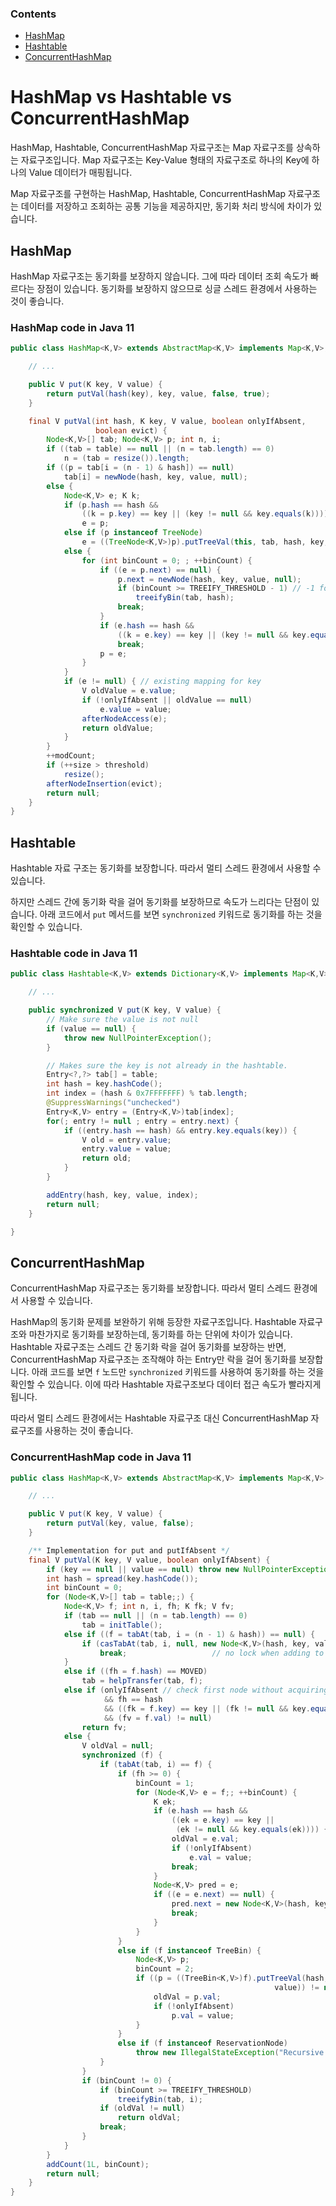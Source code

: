 ### Contents

- [HashMap](#hashmap)
- [Hashtable](#hashtable)
- [ConcurrentHashMap](#concurrenthashmap)

# HashMap vs Hashtable vs ConcurrentHashMap

HashMap, Hashtable, ConcurrentHashMap 자료구조는 Map 자료구조를 상속하는 자료구조입니다. Map 자료구조는 Key-Value 형태의 자료구조로 하나의 Key에 하나의 Value 데이터가 매핑됩니다.

Map 자료구조를 구현하는 HashMap, Hashtable, ConcurrentHashMap 자료구조는 데이터를 저장하고 조회하는 공통 기능을 제공하지만, 동기화 처리 방식에 차이가 있습니다.

## HashMap

HashMap 자료구조는 동기화를 보장하지 않습니다. 그에 따라 데이터 조회 속도가 빠르다는 장점이 있습니다. 동기화를 보장하지 않으므로 싱글 스레드 환경에서 사용하는 것이 좋습니다.

### HashMap code in Java 11

```java
public class HashMap<K,V> extends AbstractMap<K,V> implements Map<K,V>, Cloneable Serializable {

    // ...

    public V put(K key, V value) {
        return putVal(hash(key), key, value, false, true);
    }

    final V putVal(int hash, K key, V value, boolean onlyIfAbsent,
                   boolean evict) {
        Node<K,V>[] tab; Node<K,V> p; int n, i;
        if ((tab = table) == null || (n = tab.length) == 0)
            n = (tab = resize()).length;
        if ((p = tab[i = (n - 1) & hash]) == null)
            tab[i] = newNode(hash, key, value, null);
        else {
            Node<K,V> e; K k;
            if (p.hash == hash &&
                ((k = p.key) == key || (key != null && key.equals(k))))
                e = p;
            else if (p instanceof TreeNode)
                e = ((TreeNode<K,V>)p).putTreeVal(this, tab, hash, key, value);
            else {
                for (int binCount = 0; ; ++binCount) {
                    if ((e = p.next) == null) {
                        p.next = newNode(hash, key, value, null);
                        if (binCount >= TREEIFY_THRESHOLD - 1) // -1 for 1st
                            treeifyBin(tab, hash);
                        break;
                    }
                    if (e.hash == hash &&
                        ((k = e.key) == key || (key != null && key.equals(k))))
                        break;
                    p = e;
                }
            }
            if (e != null) { // existing mapping for key
                V oldValue = e.value;
                if (!onlyIfAbsent || oldValue == null)
                    e.value = value;
                afterNodeAccess(e);
                return oldValue;
            }
        }
        ++modCount;
        if (++size > threshold)
            resize();
        afterNodeInsertion(evict);
        return null;
    }
}
```

## Hashtable

Hashtable 자료 구조는 동기화를 보장합니다. 따라서 멀티 스레드 환경에서 사용할 수 있습니다.

하지만 스레드 간에 동기화 락을 걸어 동기화를 보장하므로 속도가 느리다는 단점이 있습니다. 아래 코드에서 `put` 메서드를 보면 `synchronized` 키워드로 동기화를 하는 것을 확인할 수 있습니다.

### Hashtable code in Java 11

```java
public class Hashtable<K,V> extends Dictionary<K,V> implements Map<K,V>, Cloneable, java.io.Serializable {

    // ...

    public synchronized V put(K key, V value) {
        // Make sure the value is not null
        if (value == null) {
            throw new NullPointerException();
        }

        // Makes sure the key is not already in the hashtable.
        Entry<?,?> tab[] = table;
        int hash = key.hashCode();
        int index = (hash & 0x7FFFFFFF) % tab.length;
        @SuppressWarnings("unchecked")
        Entry<K,V> entry = (Entry<K,V>)tab[index];
        for(; entry != null ; entry = entry.next) {
            if ((entry.hash == hash) && entry.key.equals(key)) {
                V old = entry.value;
                entry.value = value;
                return old;
            }
        }

        addEntry(hash, key, value, index);
        return null;
    }

}
```

## ConcurrentHashMap

ConcurrentHashMap 자료구조는 동기화를 보장합니다. 따라서 멀티 스레드 환경에서 사용할 수 있습니다.

HashMap의 동기화 문제를 보완하기 위해 등장한 자료구조입니다. Hashtable 자료구조와 마찬가지로 동기화를 보장하는데, 동기화를 하는 단위에 차이가 있습니다. Hashtable 자료구조는 스레드 간 동기화 락을 걸어 동기화를 보장하는 반면, ConcurrentHashMap 자료구조는 조작해야 하는 Entry만 락을 걸어 동기화를 보장합니다. 아래 코드를 보면 `f` 노드만 `synchronized` 키워드를 사용하여 동기화를 하는 것을 확인할 수 있습니다. 이에 따라 Hashtable 자료구조보다 데이터 접근 속도가 빨라지게 됩니다.

따라서 멀티 스레드 환경에서는 Hashtable 자료구조 대신 ConcurrentHashMap 자료구조를 사용하는 것이 좋습니다.

### ConcurrentHashMap code in Java 11

```java
public class HashMap<K,V> extends AbstractMap<K,V> implements Map<K,V>, Cloneable, Serializable {

    // ...

    public V put(K key, V value) {
        return putVal(key, value, false);
    }

    /** Implementation for put and putIfAbsent */
    final V putVal(K key, V value, boolean onlyIfAbsent) {
        if (key == null || value == null) throw new NullPointerException();
        int hash = spread(key.hashCode());
        int binCount = 0;
        for (Node<K,V>[] tab = table;;) {
            Node<K,V> f; int n, i, fh; K fk; V fv;
            if (tab == null || (n = tab.length) == 0)
                tab = initTable();
            else if ((f = tabAt(tab, i = (n - 1) & hash)) == null) {
                if (casTabAt(tab, i, null, new Node<K,V>(hash, key, value)))
                    break;                   // no lock when adding to empty bin
            }
            else if ((fh = f.hash) == MOVED)
                tab = helpTransfer(tab, f);
            else if (onlyIfAbsent // check first node without acquiring lock
                     && fh == hash
                     && ((fk = f.key) == key || (fk != null && key.equals(fk)))
                     && (fv = f.val) != null)
                return fv;
            else {
                V oldVal = null;
                synchronized (f) {
                    if (tabAt(tab, i) == f) {
                        if (fh >= 0) {
                            binCount = 1;
                            for (Node<K,V> e = f;; ++binCount) {
                                K ek;
                                if (e.hash == hash &&
                                    ((ek = e.key) == key ||
                                     (ek != null && key.equals(ek)))) {
                                    oldVal = e.val;
                                    if (!onlyIfAbsent)
                                        e.val = value;
                                    break;
                                }
                                Node<K,V> pred = e;
                                if ((e = e.next) == null) {
                                    pred.next = new Node<K,V>(hash, key, value);
                                    break;
                                }
                            }
                        }
                        else if (f instanceof TreeBin) {
                            Node<K,V> p;
                            binCount = 2;
                            if ((p = ((TreeBin<K,V>)f).putTreeVal(hash, key,
                                                           value)) != null) {
                                oldVal = p.val;
                                if (!onlyIfAbsent)
                                    p.val = value;
                            }
                        }
                        else if (f instanceof ReservationNode)
                            throw new IllegalStateException("Recursive update");
                    }
                }
                if (binCount != 0) {
                    if (binCount >= TREEIFY_THRESHOLD)
                        treeifyBin(tab, i);
                    if (oldVal != null)
                        return oldVal;
                    break;
                }
            }
        }
        addCount(1L, binCount);
        return null;
    }
}
```
